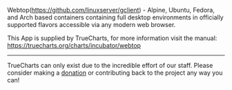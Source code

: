 Webtop(https://github.com/linuxserver/gclient) - Alpine, Ubuntu, Fedora, and Arch based containers containing full desktop environments in officially supported flavors accessible via any modern web browser.

This App is supplied by TrueCharts, for more information visit the manual: https://truecharts.org/charts/incubator/webtop

---

TrueCharts can only exist due to the incredible effort of our staff.
Please consider making a [donation](https://truecharts.org/docs/about/sponsor) or contributing back to the project any way you can!
